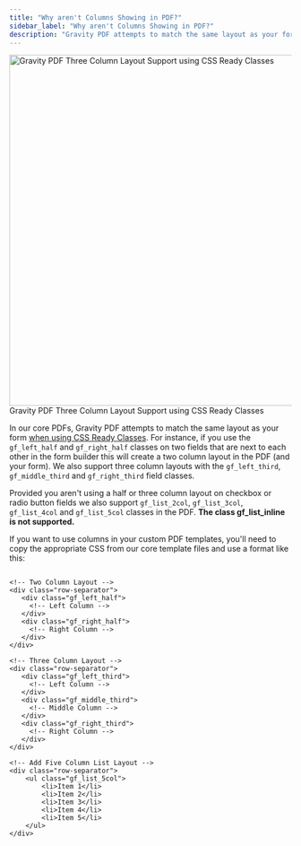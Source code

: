 ```yaml
---
title: "Why aren't Columns Showing in PDF?"
sidebar_label: "Why aren't Columns Showing in PDF?"
description: "Gravity PDF attempts to match the same layout as your form when using CSS Ready Classes. We support two- and three-column layouts."
---
```


<img src="https://resources.gravitypdf.com/uploads/2016/05/three-column-layout.png" alt="Gravity PDF Three Column Layout Support using CSS Ready Classes" width="858" height="626" class="size-full wp-image-8740" /> Gravity PDF Three Column Layout Support using CSS Ready Classes

In our core PDFs, Gravity PDF attempts to match the same layout as your form [when using CSS Ready Classes](https://www.gravityhelp.com/documentation/article/css-ready-classes/). For instance, if you use the `gf_left_half` and `gf_right_half` classes on two fields that are next to each other in the form builder this will create a two column layout in the PDF (and your form). We also support three column layouts with the `gf_left_third`, `gf_middle_third` and `gf_right_third` field classes. 

Provided you aren't using a half or three column layout on checkbox or radio button fields we also support `gf_list_2col`, `gf_list_3col`, `gf_list_4col` and `gf_list_5col` classes in the PDF. **The class gf_list_inline is not supported.**

If you want to use columns in your custom PDF templates, you'll need to copy the appropriate CSS from our core template files and use a format like this:

```.language-html

<!-- Two Column Layout -->
<div class="row-separator">
   <div class="gf_left_half">
     <!-- Left Column -->
   </div>
   <div class="gf_right_half">
     <!-- Right Column -->
   </div>
</div>

<!-- Three Column Layout -->
<div class="row-separator">
   <div class="gf_left_third">
     <!-- Left Column -->
   </div>
   <div class="gf_middle_third">
     <!-- Middle Column -->
   </div>
   <div class="gf_right_third">
     <!-- Right Column -->
   </div>
</div>

<!-- Add Five Column List Layout -->
<div class="row-separator">
    <ul class="gf_list_5col">
        <li>Item 1</li>
        <li>Item 2</li>
        <li>Item 3</li>
        <li>Item 4</li>
        <li>Item 5</li>
    </ul>
</div>
```